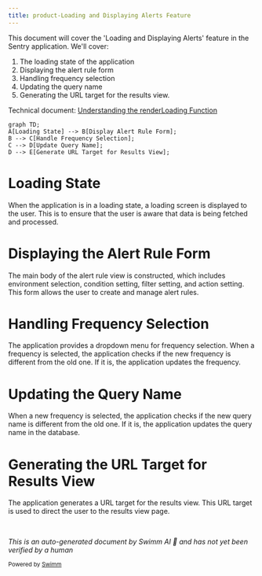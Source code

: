 ```yaml
---
title: product-Loading and Displaying Alerts Feature
---
```

This document will cover the 'Loading and Displaying Alerts' feature in the Sentry application. We'll cover:

1. The loading state of the application
2. Displaying the alert rule form
3. Handling frequency selection
4. Updating the query name
5. Generating the URL target for the results view.

Technical document: <SwmLink doc-title="Understanding the renderLoading Function">[Understanding the renderLoading Function](/.swm/understanding-the-renderloading-function.0zt09n04.sw.md)</SwmLink>

```mermaid
graph TD;
A[Loading State] --> B[Display Alert Rule Form];
B --> C[Handle Frequency Selection];
C --> D[Update Query Name];
D --> E[Generate URL Target for Results View];
```

# Loading State

When the application is in a loading state, a loading screen is displayed to the user. This is to ensure that the user is aware that data is being fetched and processed.

# Displaying the Alert Rule Form

The main body of the alert rule view is constructed, which includes environment selection, condition setting, filter setting, and action setting. This form allows the user to create and manage alert rules.

# Handling Frequency Selection

The application provides a dropdown menu for frequency selection. When a frequency is selected, the application checks if the new frequency is different from the old one. If it is, the application updates the frequency.

# Updating the Query Name

When a new frequency is selected, the application checks if the new query name is different from the old one. If it is, the application updates the query name in the database.

# Generating the URL Target for Results View

The application generates a URL target for the results view. This URL target is used to direct the user to the results view page.

&nbsp;

*This is an auto-generated document by Swimm AI 🌊 and has not yet been verified by a human*

<SwmMeta version="3.0.0" repo-id="Z2l0aHViJTNBJTNBc2VudHJ5LWRlbW8lM0ElM0FTd2ltbS1EZW1v" repo-name="sentry-demo" doc-type="product-flows"><sup>Powered by [Swimm](/)</sup></SwmMeta>
